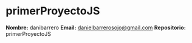 # primerProyectoJS

**Nombre:** danibarrero
**Email:** danielbarrerosojo@gmail.com 
**Repositorio:** primerProyectoJS

